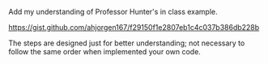 Add my understanding of Professor Hunter's in class example. 

https://gist.github.com/ahjorgen167/f29150f1e2807eb1c4c037b386db228b

The steps are designed just for  better understanding; not necessary to follow the same order when implemented your own code.